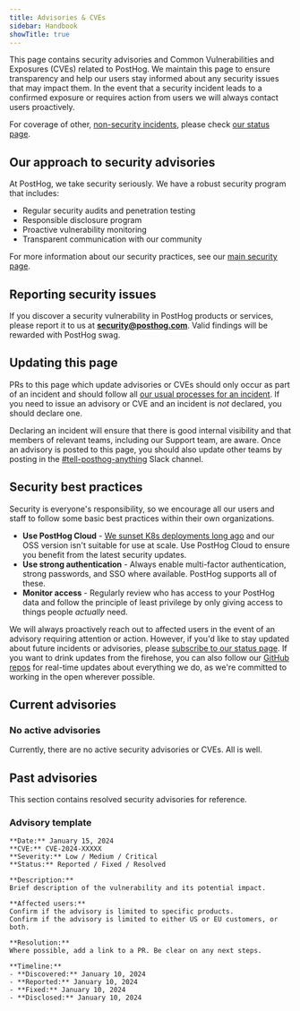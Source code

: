 ```yaml
---
title: Advisories & CVEs
sidebar: Handbook
showTitle: true
---
```


This page contains security advisories and Common Vulnerabilities and Exposures (CVEs) related to PostHog. We maintain this page to ensure transparency and help our users stay informed about any security issues that may impact them. In the event that a security incident leads to a confirmed exposure or requires action from users we will always contact users proactively. 

For coverage of other, [non-security incidents](/handbook/engineering/incidents), please check [our status page](https://status.posthog.com/). 

## Our approach to security advisories

At PostHog, we take security seriously. We have a robust security program that includes:

- Regular security audits and penetration testing
- Responsible disclosure program
- Proactive vulnerability monitoring
- Transparent communication with our community

For more information about our security practices, see our [main security page](/handbook/company/security).

## Reporting security issues

If you discover a security vulnerability in PostHog products or services, please report it to us at **[security@posthog.com](mailto:security@posthog.com)**. Valid findings will be rewarded with PostHog swag.

## Updating this page

PRs to this page which update advisories or CVEs should only occur as part of an incident and should follow all [our usual processes for an incident](/handbook/engineering/incidents). If you need to issue an advisory or CVE and an incident is _not_ declared, you should declare one. 

Declaring an incident will ensure that there is good internal visibility and that members of relevant teams, including our Support team, are aware. Once an advisory is posted to this page, you should also update other teams by posting in the [#tell-posthog-anything](https://posthog.slack.com/archives/C0351B1DMUY) Slack channel. 

## Security best practices

Security is everyone's responsibility, so we encourage all our users and staff to follow some basic best practices within their own organizations.

- **Use PostHog Cloud** - [We sunset K8s deployments long ago](/blog/sunsetting-helm-support-posthog) and our OSS version isn't suitable for use at scale. Use PostHog Cloud to ensure you benefit from the latest security updates.
- **Use strong authentication** - Always enable multi-factor authentication, strong passwords, and SSO where available. PostHog supports all of these. 
- **Monitor access** - Regularly review who has access to your PostHog data and follow the principle of least privilege by only giving access to things people _actually_ need. 

We will always proactively reach out to affected users in the event of an advisory requiring attention or action. However, if you'd like to stay updated about future incidents or advisories, please [subscribe to our status page](https://status.posthog.com/). If you want to drink updates from the firehose, you can also follow our [GitHub repos](https://github.com/PostHog/posthog) for real-time updates about everything we do, as we're committed to working in the open wherever possible. 

## Current advisories

### No active advisories

Currently, there are no active security advisories or CVEs. All is well. 

## Past advisories

This section contains resolved security advisories for reference.

### Advisory template

```
**Date:** January 15, 2024  
**CVE:** CVE-2024-XXXXX  
**Severity:** Low / Medium / Critical  
**Status:** Reported / Fixed / Resolved  

**Description:**  
Brief description of the vulnerability and its potential impact.

**Affected users:**
Confirm if the advisory is limited to specific products.
Confirm if the advisory is limited to either US or EU customers, or both.   

**Resolution:**  
Where possible, add a link to a PR. Be clear on any next steps. 

**Timeline:**  
- **Discovered:** January 10, 2024
- **Reported:** January 10, 2024
- **Fixed:** January 10, 2024
- **Disclosed:** January 10, 2024
```



